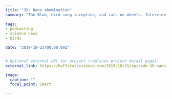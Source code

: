 ```yaml
---
title: "39: Nano abomination"
summary: "The Blob, bird song inception, and rats on wheels. Interview with chemist Kristina Vrouwenvelder"
  
tags:
- podcasting
- science news
- birds

date: "2019-10-25T00:00:00Z"


# Optional external URL for project (replaces project detail page).
external_link: https://buffstalkscience.com/2019/10/25/episode-39-nano-abomination/

image:
  caption: ""
  focal_point: Smart

---
```


